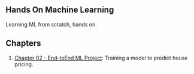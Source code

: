 ## Hands On Machine Learning

Learning ML from scratch, hands on.

## Chapters

1. [Chapter 02 - End-toEnd ML Project](./ch-02-end-to-end-ml-project/): Training a model to predict house pricing.

